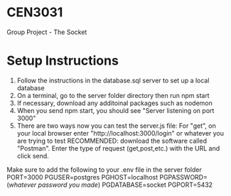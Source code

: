 # CEN3031
Group Project - The Socket

# Setup Instructions

1. Follow the instructions in the database.sql server to set up a local database
2. On a terminal, go to the server folder directory then run npm start
3. If necessary, download any additoinal packages such as nodemon
4. When you send npm start, you should see "Server listening on port 3000"
5. There are two ways now you can test the server.js file:
For "get", on your local browser enter "http://localhost:3000/login" or whatever you are trying to test
RECOMMENDED: download the software called "Postman". Enter the type of request (get,post,etc.) with the URL and click send.

Make sure to add the following to your .env file in the server folder
PORT=3000
PGUSER=postgres
PGHOST=localhost
PGPASSWORD=(*whatever password you made*)
PGDATABASE=socket
PGPORT=5432